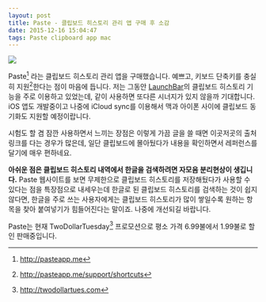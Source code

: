 ```yaml
---
layout: post
title: Paste - 클립보드 히스토리 관리 앱 구매 후 소감
date: 2015-12-16 15:04:47
tags: Paste clipboard app mac
---
```

![](http://pasteapp.me/assets/app-icons/paste-31a8f0cc154ae3a7645d5b6a97e4dfdd3ce707a4368396213a502e8b36721f90.png)

Paste[^1] 라는 클립보드 히스토리 관리 앱을 구매했습니다. 예쁘고, 키보드 단축키를 충실히 지원[^2]한다는 점이 마음에 듭니다. 저는 그동안 [LaunchBar](!s)의 클립보드 히스토리 기능을 주로 이용하고 있었는데, 같이 사용하면 또다른 시너지가 있지 않을까 기대합니다. iOS 앱도 개발중이고 나중에 iCloud sync를 이용해서 맥과 아이폰 사이에 클립보드 동기화도 지원할 예정이랍니다.

시험도 할 겸 잠깐 사용하면서 느끼는 장점은 이렇게 가끔 글을 쓸 때면 이곳저곳의 출처 링크를 다는 경우가 많은데, 일단 클립보드에 몰아뒀다가 내용을 확인하면서 레퍼런스를 달기에 매우 편하네요.

**아쉬운 점은 클립보드 히스토리 내역에서 한글을 검색하려면 자모음 분리현상이 생깁니다.** Paste 웹사이트를 보면 무제한으로 클립보드 히스토리를 저장해뒀다가 사용할 수 있다는 점을 특장점으로 내세우는데 한글로 된 클립보드 히스토리를 검색하는 것이 쉽지 않다면, 한글을 주로 쓰는 사용자에게는 클립보드 히스토리가 많이 쌓일수록 원하는 항목을 찾아 붙여넣기가 힘들어진다는 말이죠. 나중에 개선되길 바랍니다.

Paste는 현재 TwoDollarTuesday[^3] 프로모션으로 평소 가격 6.99불에서 1.99불로 할인 판매중입니다.

[^1]: http://pasteapp.me
[^2]: http://pasteapp.me/support/shortcuts
[^3]: http://twodollartues.com
